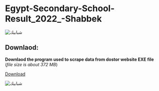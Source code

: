 # Egypt-Secondary-School-Result_2022_-Shabbek


![شبابيك](https://user-images.githubusercontent.com/41956628/201479249-4517be36-f858-4d3c-bb7e-93b2ac5b7bc8.png)



## Downlaod:
**Downlaod the program used to scrape data from dostor website EXE file** (_file size is about 372 MB_)

<a href="https://drive.google.com/file/d/1tvsWIZM7p2v54DfJum2IfmrcIcaWRbFi/view?usp=sharing">Download</a>

![شبابيك](https://user-images.githubusercontent.com/41956628/201479249-4517be36-f858-4d3c-bb7e-93b2ac5b7bc8.png)
